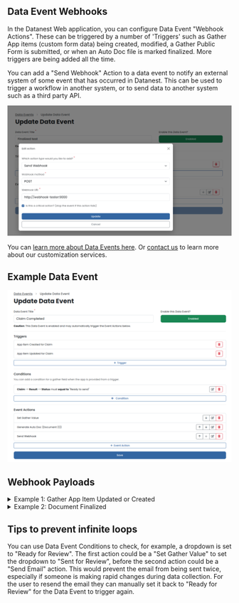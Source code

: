 
## Data Event Webhooks

In the Datanest Web application, you can configure Data Event "Webhook Actions". These can be triggered by a number of 'Triggers' such as Gather App items (custom form data) being created, modified, a Gather Public Form is submitted, or when an Auto Doc file is marked finalized. More triggers are being added all the time.

You can add a "Send Webhook" Action to a data event to notify an external system of some event that has occurred in Datanest. This can be used to trigger a workflow in another system, or to send data to another system such as a third party API.

![](./images/data-event-webhook-configuration.png)

You can [learn more about Data Events here](https://app.datanest.earth/support/4). Or [contact us](https://www.datanest.earth/contact-us) to learn more about our customization services.

## Example Data Event

![](./images/data-event-complex-example.png)

## Webhook Payloads

<details>
<summary>Example 1: Gather App Item Updated or Created</summary>

```json
{
    "event": {
        "id": 37,
        "history_id": 333,
        "label": "Claim Completed"
    },
    "trigger": {
        "id": 139,
        "type": 2,
        "reason": "App Item Updated",
        "reason_long": "App Item Updated",
        "payload": {
            "item_id": 1128954,
            "trigger_type": 2,
            "trigger_id": 139,
            "event_history_id": 333
        }
    },
    "project": {
        "uuid": "005056a4-ecd7-4ded-87bc-dad952efe1a5",
        "project_number": "Data Event Webhooks",
        "project_name": "Sopoline Burton",
        "project_client": "Tempor do aliquid no",
        "project_type": 1,
        "project_manager_uuid": "b4d84c46-1513-42ac-9d9f-dd56fa3d853c",
        "archived": false,
        "is_confidential": false,
        "is_confirmed": true,
        "latitude": 40.7094756,
        "longitude": -74.0072955,
        "storage_needs_calc": true,
        "storage_usage_mb": 0,
        "has_soil_upload": false,
        "has_water_upload": false,
        "has_leachate_upload": false,
        "has_soilgas_upload": false,
        "has_xrf_data": false,
        "has_chemical_misalignment": false,
        "has_sample_merging_misalignment": false,
        "has_matrice_misalignment": false,
        "has_unit_misalignment": false,
        "has_rpd_misalignment": false,
        "has_spatial_misalignment": false,
        "is_gather_non_spatial_view": false,
        "is_legacy_gather_table": true,
        "project_address": "123 William Street, New York, NY, USA",
        "google_place_id": "ChIJIaGbBBhawokRUmbgNsUmr-s",
        "address_street": "123 William Street",
        "address_locality": "Manhattan",
        "address_city": "New York",
        "address_state": "New York",
        "address_country": "United States",
        "address_postcode": "10038",
        "measurement_type": "inch",
        "timezone": "America\/Los_Angeles",
        "enviro_processed_at": null,
        "updated_at": "2024-01-26T01:25:34.000000Z",
        "created_at": "2024-01-24T03:48:57.000000Z"
    },
    "project_link": "http:\/\/datanest.localhost:8080\/open-project\/005056a4-ecd7-4ded-87bc-dad952efe1a5",
    "item": {
        "id": 1128954,
        "project_uuid": "005056a4-ecd7-4ded-87bc-dad952efe1a5",
        "app_uuid": "d0b47e4b-6b98-4b77-aee4-2b02a25898ec",
        "type": 3,
        "title": "Test",
        "lab_title": null,
        "original_title": null,
        "latitude": 40.7094756,
        "longitude": -74.0072955,
        "label_title": null,
        "sample_type": 3,
        "hidden": false,
        "icon_size": null,
        "label_position": "{\"lat\": null, \"lng\": null}",
        "is_label_hidden": 0,
        "label_color": null,
        "label_shadow_color": null,
        "label_size": null,
        "is_label_underlined": null,
        "is_label_asterisk_appended": null,
        "marker_type": 0,
        "enviro_start_depth": null,
        "enviro_end_depth": null,
        "enviro_soil_description": null,
        "enviro_lab_sample_type": null,
        "enviro_sampled_date": null,
        "enviro_analyzed_date": null,
        "enviro_duplicate_of_id": null,
        "enviro_triplicate_of_id": null,
        "enviro_composite_of": null,
        "enviro_matrix": 0,
        "created_at": "2024-01-25T00:20:28.000000Z",
        "updated_at": "2024-01-25T00:20:28.000000Z",
        "deleted_at": null
    },
    "file": null,
    "document": null
}
```
</details>

<details>
<summary>Example 2: Document Finalized</summary>

When a `file` is provided, there will be `temporary_s3_link` with a 10 minute expiration to download the file.
The file, document and project `link`s are for the Datanest web application intended for end-users.

```json
{
    "event": {
        "id": 39,
        "history_id": 342,
        "label": "Finalized test"
    },
    "trigger": {
        "id": 143,
        "type": 6,
        "reason": "Auto Doc Finalized",
        "reason_long": "Auto Doc Finalized",
        "payload": {
            "trigger_id": 143,
            "trigger_type": 6,
            "document_id": 5113,
            "file_id": "9b2e7091-22bc-4a25-b9d7-d6701a50387a",
            "event_history_id": 342
        }
    },
    "project": {
        "uuid": "005056a4-ecd7-4ded-87bc-dad952efe1a5",
        "project_number": "Data Event Webhooks",
        "project_name": "Sopoline Burton",
        "project_client": "Tempor do aliquid no",
        "project_type": 1,
        "project_manager_uuid": "b4d84c46-1513-42ac-9d9f-dd56fa3d853c",
        "archived": false,
        "is_confidential": false,
        "is_confirmed": true,
        "latitude": 40.7094756,
        "longitude": -74.0072955,
        "storage_needs_calc": true,
        "storage_usage_mb": 0,
        "has_soil_upload": false,
        "has_water_upload": false,
        "has_leachate_upload": false,
        "has_soilgas_upload": false,
        "has_xrf_data": false,
        "has_chemical_misalignment": false,
        "has_sample_merging_misalignment": false,
        "has_matrice_misalignment": false,
        "has_unit_misalignment": false,
        "has_rpd_misalignment": false,
        "has_spatial_misalignment": false,
        "is_gather_non_spatial_view": false,
        "is_legacy_gather_table": true,
        "project_address": "123 William Street, New York, NY, USA",
        "google_place_id": "ChIJIaGbBBhawokRUmbgNsUmr-s",
        "address_street": "123 William Street",
        "address_locality": "Manhattan",
        "address_city": "New York",
        "address_state": "New York",
        "address_country": "United States",
        "address_postcode": "10038",
        "measurement_type": "inch",
        "timezone": "America\/Los_Angeles",
        "enviro_processed_at": null,
        "updated_at": "2024-01-26T02:49:45.000000Z",
        "created_at": "2024-01-24T03:48:57.000000Z"
    },
    "project_link": "http:\/\/datanest.localhost:8080\/open-project\/005056a4-ecd7-4ded-87bc-dad952efe1a5",
    "item": null,
    "file": {
        "id": "9b2e7091-22bc-4a25-b9d7-d6701a50387a",
        "display_name": "Data Event Webhooks - Document (1) - Claim-6 - #013.docx",
        "path": "Auto Docs\/Document (1)",
        "size_mb": 0.028589248657227,
        "link": "http:\/\/datanest.localhost:8080\/open-project\/005056a4-ecd7-4ded-87bc-dad952efe1a5?redirect=%2Ffile%2F9b2e7091-22bc-4a25-b9d7-d6701a50387a",
        "temporary_s3_link": "https:\/\/datanest-staging.s3.ap-southeast-2.amazonaws.com\/files\/...(ommitted)"
    },
    "document": {
        "id": 5113,
        "type": 0,
        "status": 0,
        "has_been_exported": 1,
        "name": "Document (1)",
        "link": "http:\/\/datanest.localhost:8080\/open-project\/005056a4-ecd7-4ded-87bc-dad952efe1a5?redirect=%2Fdeliver%2Fword%2Feditor%2F5113"
    }
}
```
</details>

## Tips to prevent infinite loops

You can use Data Event Conditions to check, for example, a dropdown is set to "Ready for Review". The first action could be a "Set Gather Value" to set the dropdown to "Sent for Review", before the second action could be a "Send Email" action. This would prevent the email from being sent twice, especially if someone is making rapid changes during data collection. For the user to resend the email they can manually set it back to "Ready for Review" for the Data Event to trigger again.
